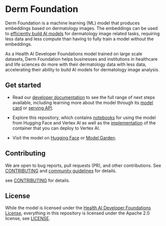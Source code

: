 # Derm Foundation

Derm Foundation is a machine learning (ML) model that produces embeddings based
on dermatology images. The embeddings can be used to
[efficiently build AI models](https://en.wikipedia.org/wiki/Transfer_learning)
for dermatology image related tasks, requiring less data and less compute than
having to fully train a model without the embeddings.

As a Health AI Developer Foundations model trained on large scale datasets, Derm
Foundation helps businesses and institutions in healthcare and life sciences do
more with their dermatology data with less data, accelerating their ability to
build AI models for dermatology image analysis.

## Get started

*   Read our
    [developer documentation](https://developers.google.com/health-ai-developer-foundations/derm-foundation/get-started)
    to see the full range of next steps available, including learning more about
    the model through its
    [model card](https://developers.google.com/health-ai-developer-foundations/derm-foundation/model-card)
    or
    [serving API](https://developers.google.com/health-ai-developer-foundations/derm-foundation/serving-api).

*   Explore this repository, which contains [notebooks](./notebooks) for using
    the model from Hugging Face and Vertex AI as well as the
    [implementation](./serving) of the container that you can deploy to Vertex
    AI.

*   Visit the model on
    [Hugging Face](https://huggingface.co/google/derm-foundation) or
    [Model Garden](https://console.cloud.google.com/vertex-ai/publishers/google/model-garden/derm-foundation).

## Contributing

We are open to bug reports, pull requests (PR), and other contributions. See
[CONTRIBUTING](CONTRIBUTING.md) and
[community guidelines](https://developers.google.com/health-ai-developer-foundations/community-guidelines)
for details.

see [CONTRIBUTING](CONTRIBUTING.md) for details.

## License

While the model is licensed under the
[Health AI Developer Foundations License](https://developers.google.com/health-ai-developer-foundations/terms),
everything in this repository is licensed under the Apache 2.0 license, see
[LICENSE](LICENSE).
